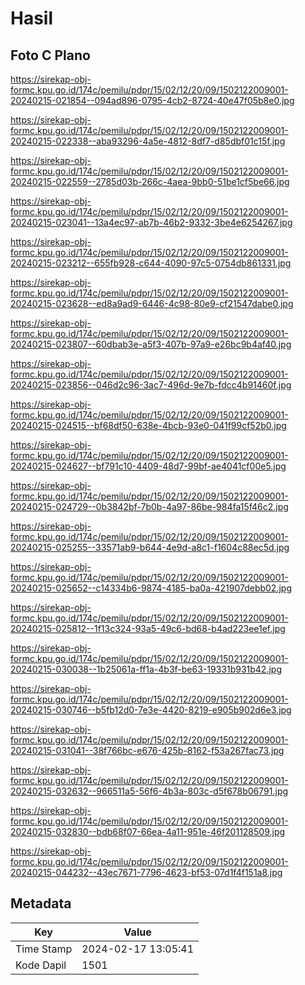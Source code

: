 # Hasil

## Foto C Plano

https://sirekap-obj-formc.kpu.go.id/174c/pemilu/pdpr/15/02/12/20/09/1502122009001-20240215-021854--094ad896-0795-4cb2-8724-40e47f05b8e0.jpg

https://sirekap-obj-formc.kpu.go.id/174c/pemilu/pdpr/15/02/12/20/09/1502122009001-20240215-022338--aba93296-4a5e-4812-8df7-d85dbf01c15f.jpg

https://sirekap-obj-formc.kpu.go.id/174c/pemilu/pdpr/15/02/12/20/09/1502122009001-20240215-022559--2785d03b-266c-4aea-9bb0-51be1cf5be66.jpg

https://sirekap-obj-formc.kpu.go.id/174c/pemilu/pdpr/15/02/12/20/09/1502122009001-20240215-023041--13a4ec97-ab7b-46b2-9332-3be4e6254267.jpg

https://sirekap-obj-formc.kpu.go.id/174c/pemilu/pdpr/15/02/12/20/09/1502122009001-20240215-023212--655fb928-c644-4090-97c5-0754db861331.jpg

https://sirekap-obj-formc.kpu.go.id/174c/pemilu/pdpr/15/02/12/20/09/1502122009001-20240215-023628--ed8a9ad9-6446-4c98-80e9-cf21547dabe0.jpg

https://sirekap-obj-formc.kpu.go.id/174c/pemilu/pdpr/15/02/12/20/09/1502122009001-20240215-023807--60dbab3e-a5f3-407b-97a9-e26bc9b4af40.jpg

https://sirekap-obj-formc.kpu.go.id/174c/pemilu/pdpr/15/02/12/20/09/1502122009001-20240215-023856--046d2c96-3ac7-496d-9e7b-fdcc4b91460f.jpg

https://sirekap-obj-formc.kpu.go.id/174c/pemilu/pdpr/15/02/12/20/09/1502122009001-20240215-024515--bf68df50-638e-4bcb-93e0-041f99cf52b0.jpg

https://sirekap-obj-formc.kpu.go.id/174c/pemilu/pdpr/15/02/12/20/09/1502122009001-20240215-024627--bf791c10-4409-48d7-99bf-ae4041cf00e5.jpg

https://sirekap-obj-formc.kpu.go.id/174c/pemilu/pdpr/15/02/12/20/09/1502122009001-20240215-024729--0b3842bf-7b0b-4a97-86be-984fa15f46c2.jpg

https://sirekap-obj-formc.kpu.go.id/174c/pemilu/pdpr/15/02/12/20/09/1502122009001-20240215-025255--33571ab9-b644-4e9d-a8c1-f1604c88ec5d.jpg

https://sirekap-obj-formc.kpu.go.id/174c/pemilu/pdpr/15/02/12/20/09/1502122009001-20240215-025652--c14334b6-9874-4185-ba0a-421907debb02.jpg

https://sirekap-obj-formc.kpu.go.id/174c/pemilu/pdpr/15/02/12/20/09/1502122009001-20240215-025812--1f13c324-93a5-49c6-bd68-b4ad223ee1ef.jpg

https://sirekap-obj-formc.kpu.go.id/174c/pemilu/pdpr/15/02/12/20/09/1502122009001-20240215-030038--1b25061a-ff1a-4b3f-be63-19331b931b42.jpg

https://sirekap-obj-formc.kpu.go.id/174c/pemilu/pdpr/15/02/12/20/09/1502122009001-20240215-030746--b5fb12d0-7e3e-4420-8219-e905b902d6e3.jpg

https://sirekap-obj-formc.kpu.go.id/174c/pemilu/pdpr/15/02/12/20/09/1502122009001-20240215-031041--38f766bc-e676-425b-8162-f53a267fac73.jpg

https://sirekap-obj-formc.kpu.go.id/174c/pemilu/pdpr/15/02/12/20/09/1502122009001-20240215-032632--966511a5-56f6-4b3a-803c-d5f678b06791.jpg

https://sirekap-obj-formc.kpu.go.id/174c/pemilu/pdpr/15/02/12/20/09/1502122009001-20240215-032830--bdb68f07-66ea-4a11-951e-46f201128509.jpg

https://sirekap-obj-formc.kpu.go.id/174c/pemilu/pdpr/15/02/12/20/09/1502122009001-20240215-044232--43ec7671-7796-4623-bf53-07d1f4f151a8.jpg


## Metadata

| Key        | Value               |
| ---------- | ------------------- |
| Time Stamp | 2024-02-17 13:05:41 |
| Kode Dapil | 1501                |




